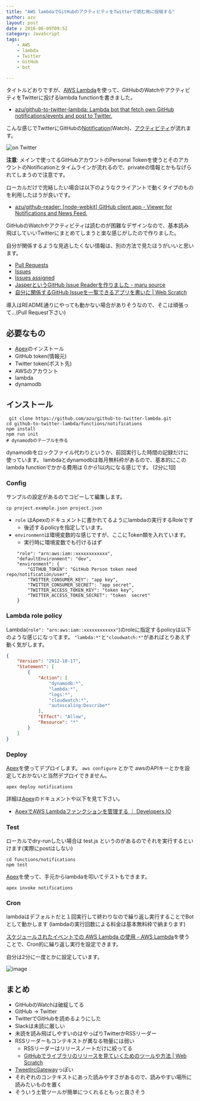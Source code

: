 ```yaml
---
title: "AWS lambdaでGitHubのアクティビティをTwitterで読む用に投稿する"
author: azu
layout: post
date : 2016-06-09T09:52
category: JavaScript
tags:
    - AWS
    - lambda
    - Twitter
    - GitHub
    - bot

---
```


タイトルどおりですが、[AWS Lambda](https://aws.amazon.com/jp/lambda/ "AWS Lambda")を使って、GitHubのWatchやアクティビティをTwitterに投げるlambda functionを書きました。

- [azu/github-to-twitter-lambda: Lambda bot that fetch own GitHub notifications/events and post to Twitter.](https://github.com/azu/github-to-twitter-lambda "azu/github-to-twitter-lambda: Lambda bot that fetch own GitHub notifications/events and post to Twitter.")

こんな感じでTwitterにGitHubの[Notification](https://github.com/notifications)(Watch)、[アクティビティ](https://github.com/)が流れます。

![on Twitter](http://efcl.info/wp-content/uploads/2016/06/09-1465433692.png)

**注意**: メインで使ってるGitHubアカウントのPersonal Tokenを使うとそのアカウントのNotificationとタイムラインが流れるので、privateの情報とかもなげられてしまうので注意です。

ローカルだけで完結したい場合は以下のようなクライアントで動くタイプのものを利用したほうが良いです。

- [azu/github-reader: [node-webkit] GitHub client app - Viewer for Notifications and News Feed.](https://github.com/azu/github-reader "azu/github-reader: [node-webkit] GitHub client app - Viewer for Notifications and News Feed.")

GitHubのWatchやアクティビティは読むのが困難なデザインなので、基本読み飛ばしていいTwitterにまとめてしまうと楽な感じがしたので作りました。

自分が関係するような見逃したくない情報は、別の方法で見たほうがいいと思います。

- [Pull Requests](https://github.com/pulls)
- [Issues](https://github.com/issues)
- [Issues assigned](https://github.com/issues/assigned)
- [JasperというGitHub Issue Readerを作りました - maru source](http://blog.h13i32maru.jp/entry/2016/06/08/090000)
- [自分に関係するGitHub Issueを一覧できるアプリを書いた | Web Scratch](http://efcl.info/2015/07/30/github-issue-manager/)


導入はREADME通りにやっても動かない場合がありそうなので、そこは頑張って…(Pull Request下さい)


## 必要なもの

- [Apex](https://github.com/apex/apex "Apex")のインストール
- GitHub token(情報元)
- Twitter token(ポスト先)
- AWSのアカウント
- lambda
- dynamodb

## インストール

	 git clone https://github.com/azu/github-to-twitter-lambda.git
    cd github-to-twitter-lambda/functions/notifications
    npm install
    npm run init
    # dynamodbのテーブルを作る

dynamodbをロックファイル代わりというか、前回実行した時間の記録だけに使っています。
lambdaとdynamodbは毎月無料枠があるので、基本的にこのlambda functionでかかる費用は $0から$1以内になる感じです。
(2分に1回

### Config

サンプルの設定があるのでコピーして編集します。

    cp project.example.json project.json


- `role` はApexのドキュメントに書かれてるようにlambdaの実行するRoleです
	- 後述するpolicyを指定しています。
- `environment`は環境変数的な感じですが、ここにToken類を入れています。
	- 実行時に環境変数でも行けるはず

```
    "role": "arn:aws:iam::xxxxxxxxxxxx",
    "defaultEnvironment": "dev",
    "environment": {
        "GITHUB_TOKEN": "GitHub Person token need repo/notification/user",
        "TWITTER_CONSUMER_KEY": "app key",
        "TWITTER_CONSUMER_SECRET": "app secret",
        "TWITTER_ACCESS_TOKEN_KEY": "token key",
        "TWITTER_ACCESS_TOKEN_SECRET": "token  secret"
    }
```

### Lambda role policy

Lambda(`role": "arn:aws:iam::xxxxxxxxxxxx"`)のroleに指定するpolicyは以下のような感じになってます。
`"lambda:*"`と`"cloudwatch:*"`があればとりあえず動く気がします。

```json
{
    "Version": "2012-10-17",
    "Statement": [
        {
            "Action": [
                "dynamodb:*",
                "lambda:*",
                "logs:*",
                "cloudwatch:*",
                "autoscaling:Describe*"
            ],
            "Effect": "Allow",
            "Resource": "*"
        }
    ]
}
```

### Deploy

[Apex](https://github.com/apex/apex "Apex")を使ってデプロイします。
`aws configure` とかで awsのAPIキーとかを設定しておかないと当然デプロイできません。

    apex deploy notifications

詳細は[Apex](https://github.com/apex/apex "Apex")のドキュメントや以下を見て下さい。

- [ApexでAWS Lambdaファンクションを管理する ｜ Developers.IO](http://dev.classmethod.jp/cloud/aws/how-to-manage-aws-lambda-functions-with-apex/ "ApexでAWS Lambdaファンクションを管理する ｜ Developers.IO")

### Test

ローカルでdry-runしたい場合は test.js というのがあるのでそれを実行するといけます(実際にpostはしない)

	cd functions/notifications
	npm test

[Apex](https://github.com/apex/apex "Apex")を使って、手元からlambdaを叩いてテストもできます。

	apex invoke notifications

### Cron

lambdaはデフォルトだと１回実行して終わりなので繰り返し実行することでBotとして動かします
(lambdaの実行回数による料金は基本無料枠で納まります)

[スケジュールされたイベントでの AWS Lambda の使用 - AWS Lambda](https://docs.aws.amazon.com/ja_jp/lambda/latest/dg/with-scheduled-events.html "スケジュールされたイベントでの AWS Lambda の使用 - AWS Lambda")を使うことで、Cron的に繰り返し実行を設定できます。

自分は2分に一度とかに設定しています。

![image](https://monosnap.com/file/lhJghW8bwKJmTZ3iDugi4B7eklRn5Z.png)

## まとめ

- GitHubのWatchは破綻してる
- GitHub -> Twitter
- TwitterでGitHubを読めるようにした
- Slackは未読に厳しい
- 未読を読み飛ばしやすいのはやっぱりTwitterかRSSリーダー
- RSSリーダーもコンテキストが異なる物量には弱い
	- RSSリーダーはリリースノートだけに絞ってる
	- [GitHubでライブラリのリリースを見ていくためのツールや方法 | Web Scratch](http://efcl.info/2014/07/30/find-github-release/ "GitHubでライブラリのリリースを見ていくためのツールや方法 | Web Scratch")
- [TweetIrcGateway](http://www.misuzilla.org/Distribution/TweetIrcGateway/ "TweetIrcGateway")っぽい
- それぞれのコンテキストにあった読みやすさがあるので、読みやすい場所に読みたいものを置く
- そういう土管ツールが簡単につくれるともっと良さそう
